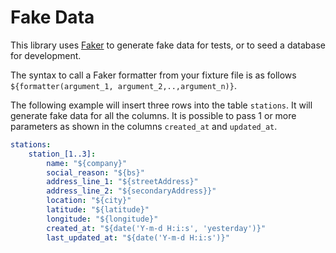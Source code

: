 # Fake Data

This library uses [Faker](https://github.com/fzaninotto/Faker) to generate fake
data for tests, or to seed a database for development. 

The syntax to call a Faker formatter from your fixture file is as follows 
`${formatter(argument_1, argument_2,..,argument_n)}`.

The following example will insert three rows into the table `stations`. It will
generate fake data for all the columns. It is possible to pass 1 or more
parameters as shown in the columns `created_at` and `updated_at`.

```yaml
stations:
    station_[1..3]:
        name: "${company}"
        social_reason: "${bs}"
        address_line_1: "${streetAddress}"
        address_line_2: "${secondaryAddress}}"
        location: "${city}"
        latitude: "${latitude}"
        longitude: "${longitude}"
        created_at: "${date('Y-m-d H:i:s', 'yesterday')}"
        last_updated_at: "${date('Y-m-d H:i:s')}"
```
